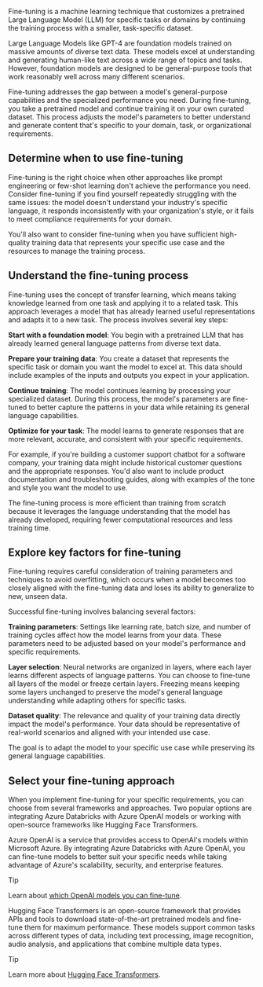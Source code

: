 Fine-tuning is a machine learning technique that customizes a pretrained Large Language Model (LLM) for specific tasks or domains by continuing the training process with a smaller, task-specific dataset.

Large Language Models like GPT-4 are foundation models trained on massive amounts of diverse text data. These models excel at understanding and generating human-like text across a wide range of topics and tasks. However, foundation models are designed to be general-purpose tools that work reasonably well across many different scenarios.

Fine-tuning addresses the gap between a model's general-purpose capabilities and the specialized performance you need. During fine-tuning, you take a pretrained model and continue training it on your own curated dataset. This process adjusts the model's parameters to better understand and generate content that's specific to your domain, task, or organizational requirements.

## Determine when to use fine-tuning

Fine-tuning is the right choice when other approaches like prompt engineering or few-shot learning don't achieve the performance you need. Consider fine-tuning if you find yourself repeatedly struggling with the same issues: the model doesn't understand your industry's specific language, it responds inconsistently with your organization's style, or it fails to meet compliance requirements for your domain.

You'll also want to consider fine-tuning when you have sufficient high-quality training data that represents your specific use case and the resources to manage the training process.

## Understand the fine-tuning process

Fine-tuning uses the concept of transfer learning, which means taking knowledge learned from one task and applying it to a related task. This approach leverages a model that has already learned useful representations and adapts it to a new task. The process involves several key steps:

**Start with a foundation model**: You begin with a pretrained LLM that has already learned general language patterns from diverse text data.

**Prepare your training data**: You create a dataset that represents the specific task or domain you want the model to excel at. This data should include examples of the inputs and outputs you expect in your application.

**Continue training**: The model continues learning by processing your specialized dataset. During this process, the model's parameters are fine-tuned to better capture the patterns in your data while retaining its general language capabilities.

**Optimize for your task**: The model learns to generate responses that are more relevant, accurate, and consistent with your specific requirements.

For example, if you're building a customer support chatbot for a software company, your training data might include historical customer questions and the appropriate responses. You'd also want to include product documentation and troubleshooting guides, along with examples of the tone and style you want the model to use.

The fine-tuning process is more efficient than training from scratch because it leverages the language understanding that the model has already developed, requiring fewer computational resources and less training time.

## Explore key factors for fine-tuning

Fine-tuning requires careful consideration of training parameters and techniques to avoid overfitting, which occurs when a model becomes too closely aligned with the fine-tuning data and loses its ability to generalize to new, unseen data.

Successful fine-tuning involves balancing several factors:

**Training parameters**: Settings like learning rate, batch size, and number of training cycles affect how the model learns from your data. These parameters need to be adjusted based on your model's performance and specific requirements.

**Layer selection**: Neural networks are organized in layers, where each layer learns different aspects of language patterns. You can choose to fine-tune all layers of the model or freeze certain layers. Freezing means keeping some layers unchanged to preserve the model's general language understanding while adapting others for specific tasks.

**Dataset quality**: The relevance and quality of your training data directly impact the model's performance. Your data should be representative of real-world scenarios and aligned with your intended use case.

The goal is to adapt the model to your specific use case while preserving its general language capabilities.

## Select your fine-tuning approach

When you implement fine-tuning for your specific requirements, you can choose from several frameworks and approaches. Two popular options are integrating Azure Databricks with Azure OpenAI models or working with open-source frameworks like Hugging Face Transformers.

Azure OpenAI is a service that provides access to OpenAI's models within Microsoft Azure. By integrating Azure Databricks with Azure OpenAI, you can fine-tune models to better suit your specific needs while taking advantage of Azure's scalability, security, and enterprise features.

> [!Tip]
> Learn about [which OpenAI models you can fine-tune](/azure/ai-services/openai/concepts/models#fine-tuning-models?azure-portal=true).

Hugging Face Transformers is an open-source framework that provides APIs and tools to download state-of-the-art pretrained models and fine-tune them for maximum performance. These models support common tasks across different types of data, including text processing, image recognition, audio analysis, and applications that combine multiple data types.

> [!Tip]
> Learn more about [Hugging Face Transformers](/azure/databricks/machine-learning/train-model/huggingface/?azure-portal=true).
